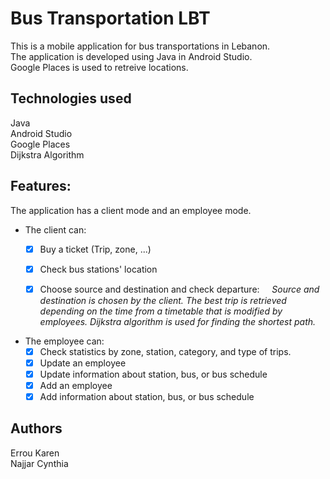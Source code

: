 # Bus Transportation LBT

This is a mobile application for bus transportations in Lebanon.  
The application is developed using Java in Android Studio.  
Google Places is used to retreive locations.  

## Technologies used
Java  
Android Studio  
Google Places  
Dijkstra Algorithm  

## Features:
The application has a client mode and an employee mode.

- The client can:
    - [x] Buy a ticket (Trip, zone, ...)
	- [x] Check bus stations' location
	- [x] Choose source and destination and check departure: &nbsp;&nbsp;&nbsp;  *Source and destination is chosen by the client. The best trip is retrieved depending on the time from a timetable that is modified by employees.
	Dijkstra algorithm is used for finding the shortest path.*
	
	
- The employee can:
    - [x] Check statistics by zone, station, category, and type of trips.
	- [x] Update an employee 
	- [x] Update information about station, bus, or bus schedule
	- [x] Add an employee
	- [x] Add information about station, bus, or bus schedule

## Authors
Errou Karen  
Najjar Cynthia
